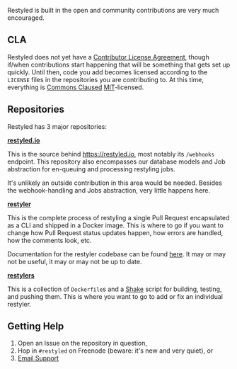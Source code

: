 Restyled is built in the open and community contributions are very much encouraged.

## CLA

Restyled does not yet have a [Contributor License Agreement](https://en.wikipedia.org/wiki/Contributor_License_Agreement), though if/when contributions start happening that will be something that gets set up quickly. Until then, code you add becomes licensed according to the `LICENSE` files in the repositories you are contributing to. At this time, everything is [Commons Claused](https://commonsclause.com/) [MIT](https://en.wikipedia.org/wiki/MIT_License)-licensed.

## Repositories

Restyled has 3 major repositories:

[**restyled.io**](https://github.com/restyled-io/restyled.io)

This is the source behind https://restyled.io, most notably its `/webhooks` endpoint. This repository also encompasses our database models and Job abstraction for en-queuing and processing restyling jobs.

It's unlikely an outside contribution in this area would be needed. Besides the webhook-handling and Jobs abstraction, very little happens here.

[**restyler**](https://github.com/restyled-io/restyler)

This is the complete process of restyling a single Pull Request encapsulated as a CLI and shipped in a Docker image. This is where to go if you want to change how Pull Request status updates happen, how errors are handled, how the comments look, etc.

Documentation for the restyler codebase can be found [here](http://docs.restyled.io.s3-website-us-east-1.amazonaws.com/restyler/). It may or may not be useful, it may or may not be up to date.

[**restylers**](https://github.com/restyled-io/restylers)

This is a collection of `Dockerfile`s and a [Shake](https://shakebuild.com/) script for building, testing, and pushing them. This is where you want to go to add or fix an individual restyler.

## Getting Help

1. Open an Issue on the repository in question,
1. Hop in `#restyled` on Freenode (beware: it's new and very quiet), or
1. [Email Support](mailto:support@restyled.io)